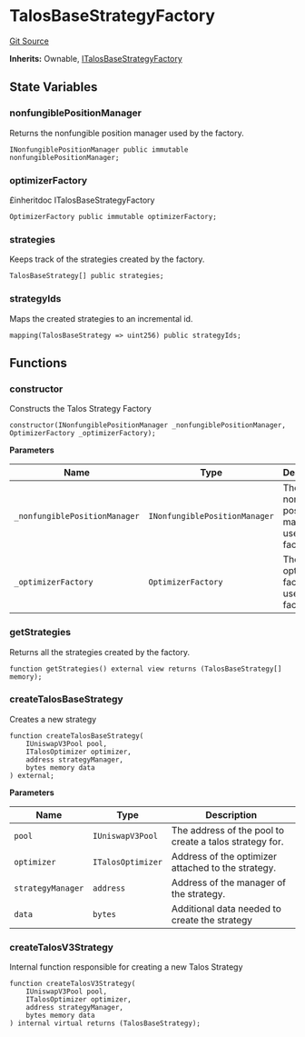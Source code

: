 # TalosBaseStrategyFactory
[Git Source](https://github.com/Maia-DAO/test-env-V2/blob/84b5f9e8695c91ddb02f27bb3dfb1c652f55ced4/talos/factories/TalosBaseStrategyFactory.sol)

**Inherits:**
Ownable, [ITalosBaseStrategyFactory](/talos/interfaces/ITalosBaseStrategyFactory.sol/interface.ITalosBaseStrategyFactory.md)


## State Variables
### nonfungiblePositionManager
Returns the nonfungible position manager used by the factory.


```solidity
INonfungiblePositionManager public immutable nonfungiblePositionManager;
```


### optimizerFactory
£inheritdoc ITalosBaseStrategyFactory


```solidity
OptimizerFactory public immutable optimizerFactory;
```


### strategies
Keeps track of the strategies created by the factory.


```solidity
TalosBaseStrategy[] public strategies;
```


### strategyIds
Maps the created strategies to an incremental id.


```solidity
mapping(TalosBaseStrategy => uint256) public strategyIds;
```


## Functions
### constructor

Constructs the Talos Strategy Factory


```solidity
constructor(INonfungiblePositionManager _nonfungiblePositionManager, OptimizerFactory _optimizerFactory);
```
**Parameters**

|Name|Type|Description|
|----|----|-----------|
|`_nonfungiblePositionManager`|`INonfungiblePositionManager`|The nonfungible position manager used by the factory.|
|`_optimizerFactory`|`OptimizerFactory`|The optimizer factory used by the factory.|


### getStrategies

Returns all the strategies created by the factory.


```solidity
function getStrategies() external view returns (TalosBaseStrategy[] memory);
```

### createTalosBaseStrategy

Creates a new strategy


```solidity
function createTalosBaseStrategy(
    IUniswapV3Pool pool,
    ITalosOptimizer optimizer,
    address strategyManager,
    bytes memory data
) external;
```
**Parameters**

|Name|Type|Description|
|----|----|-----------|
|`pool`|`IUniswapV3Pool`|The address of the pool to create a talos strategy for.|
|`optimizer`|`ITalosOptimizer`|Address of the optimizer attached to the strategy.|
|`strategyManager`|`address`|Address of the manager of the strategy.|
|`data`|`bytes`|Additional data needed to create the strategy|


### createTalosV3Strategy

Internal function responsible for creating a new Talos Strategy


```solidity
function createTalosV3Strategy(
    IUniswapV3Pool pool,
    ITalosOptimizer optimizer,
    address strategyManager,
    bytes memory data
) internal virtual returns (TalosBaseStrategy);
```

